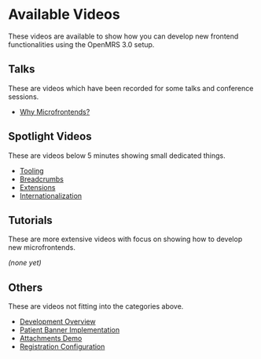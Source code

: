 # Available Videos

These videos are available to show how you can develop new frontend functionalities using the OpenMRS 3.0 setup.

## Talks

These are videos which have been recorded for some talks and conference sessions.

- [Why Microfrontends?](https://youtu.be/XDIIuM7Ffas)

## Spotlight Videos

These are videos below 5 minutes showing small dedicated things.

- [Tooling](https://youtu.be/KDC8DwPWwjc)
- [Breadcrumbs](https://youtu.be/Rq4QGSF9r2M)
- [Extensions](https://youtu.be/crdEL91oBGs)
- [Internationalization](https://youtu.be/1pLUi47BIBo)

## Tutorials

These are more extensive videos with focus on showing how to develop new microfrontends.

*(none yet)*

## Others

These are videos not fitting into the categories above.

- [Development Overview](https://youtu.be/aIi1t5o7agI)
- [Patient Banner Implementation](https://youtu.be/3AoxdCjXbys)
- [Attachments Demo](https://youtu.be/Vm6sWV55nBQ)
- [Registration Configuration](https://youtu.be/PA9IiNgHAq8)
